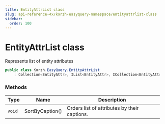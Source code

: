 ```yaml
---
title: EntityAttrList class
slug: api-reference-4x/korzh-easyquery-namespace/entityattrlist-class
sidebar:
  order: 100
---
```

# EntityAttrList class

Represents list of entity attributes
```csharp
public class Korzh.EasyQuery.EntityAttrList
    : Collection<EntityAttr>, IList<EntityAttr>, ICollection<EntityAttr>, IEnumerable<EntityAttr>, IEnumerable, IList, ICollection, IReadOnlyList<EntityAttr>, IReadOnlyCollection<EntityAttr>

```

### Methods

| Type | Name | Description | 
| --- | --- | --- | 
| `void` | SortByCaption() | Orders list of attributes by their captions. |
